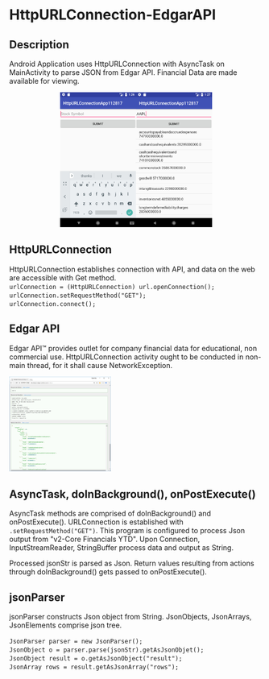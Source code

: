 # HttpURLConnection-EdgarAPI

<h2>Description</h2>
Android Application uses HttpURLConnection with AsyncTask on MainActivity to parse JSON from Edgar API.
Financial Data are made available for viewing.
<p><p>

<center><div><img src="HttpURLConnection_screenshot.jpg" width="60%"></div></center>

<h2>HttpURLConnection</h2>
<p>HttpURLConnection establishes connection with API, and data on the web are accessible with Get method.  <br>
  <code>urlConnection = (HttpURLConnection) url.openConnection();</code><br>
   <code>urlConnection.setRequestMethod("GET");</code><br>
    <code>urlConnection.connect();</code><br>
  <p></p>
  <h2>Edgar API</h2>
  <p>Edgar API&trade; provides outlet for company financial data for educational, non commercial use. HttpURLConnection activity ought to be conducted in non-main thread, for it shall cause NetworkException. </p>
<img src="EDGAR_API_img.png" style="width:40%"/>

  <h2>AsyncTask, doInBackground(), onPostExecute()</h2>
  <p>AsyncTask methods are comprised of doInBackground() and onPostExecute(). URLConnection is established with <code>.setRequestMethod("GET")</code>. This program is configured to process Json output from "v2-Core Financials YTD".  Upon Connection, InputStreamReader, StringBuffer process data and output as String.</p>
  <p></p>
  <p>Processed jsonStr is parsed as Json. Return values resulting from actions through doInBackground() gets passed to onPostExecute().</p>
  
  <h2>jsonParser</h2>
  <p>jsonParser constructs Json object from String. JsonObjects, JsonArrays, JsonElements comprise json tree.</p>
  <code>JsonParser parser = new JsonParser();</code><br>
  <code>JsonObject o = parser.parse(jsonStr).getAsJsonObjet();</code><br>
  <code>JsonObject result = o.getAsJsonObject("result");</code></br>
  <code>JsonArray rows = result.getAsJsonArray("rows");</code><br>
